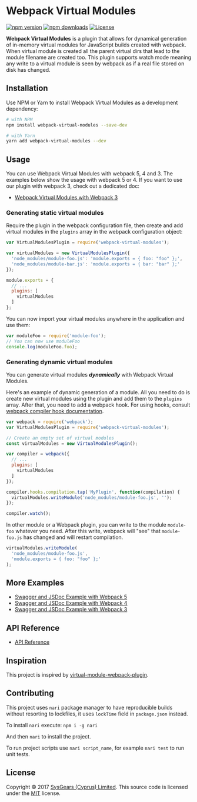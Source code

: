 # Webpack Virtual Modules

[![npm version][npm-version-src]][npm-version-href]
[![npm downloads][npm-downloads-src]][npm-downloads-href]
[![License][license-src]][license-href]

**Webpack Virtual Modules** is a plugin that allows for dynamical generation of in-memory virtual modules for JavaScript
builds created with webpack. When virtual module is created all the parent virtual dirs that lead to the module filename are created too. This plugin supports watch mode meaning any write to a virtual module is seen by webpack as
if a real file stored on disk has changed.

## Installation

Use NPM or Yarn to install Webpack Virtual Modules as a development dependency:

```bash
# with NPM
npm install webpack-virtual-modules --save-dev

# with Yarn
yarn add webpack-virtual-modules --dev
```

## Usage

You can use Webpack Virtual Modules with webpack 5, 4 and 3. The examples below show the usage with webpack 5 or 4. If you want to use our plugin with webpack 3, check out a dedicated doc:

* [Webpack Virtual Modules with Webpack 3]

### Generating static virtual modules

Require the plugin in the webpack configuration file, then create and add virtual modules in the `plugins` array in the
webpack configuration object:

```js
var VirtualModulesPlugin = require('webpack-virtual-modules');

var virtualModules = new VirtualModulesPlugin({
  'node_modules/module-foo.js': 'module.exports = { foo: "foo" };',
  'node_modules/module-bar.js': 'module.exports = { bar: "bar" };'
});

module.exports = {
  // ...
  plugins: [
    virtualModules
  ]
};
```

You can now import your virtual modules anywhere in the application and use them:

```js
var moduleFoo = require('module-foo');
// You can now use moduleFoo
console.log(moduleFoo.foo);
```

### Generating dynamic virtual modules

You can generate virtual modules **_dynamically_** with Webpack Virtual Modules.

Here's an example of dynamic generation of a module. All you need to do is create new virtual modules using the plugin
and add them to the `plugins` array. After that, you need to add a webpack hook. For using hooks, consult [webpack
compiler hook documentation].

```js
var webpack = require('webpack');
var VirtualModulesPlugin = require('webpack-virtual-modules');

// Create an empty set of virtual modules
const virtualModules = new VirtualModulesPlugin();

var compiler = webpack({
  // ...
  plugins: [
    virtualModules
  ]
});

compiler.hooks.compilation.tap('MyPlugin', function(compilation) {
  virtualModules.writeModule('node_modules/module-foo.js', '');
});

compiler.watch();
```

In other module or a Webpack plugin, you can write to the module `module-foo` whatever you need. After this write,
webpack will "see" that `module-foo.js` has changed and will restart compilation.

```js
virtualModules.writeModule(
  'node_modules/module-foo.js',
  'module.exports = { foo: "foo" };'
);
```

## More Examples

  - [Swagger and JSDoc Example with Webpack 5]
  - [Swagger and JSDoc Example with Webpack 4]
  - [Swagger and JSDoc Example with Webpack 3]

## API Reference

  - [API Reference]

## Inspiration

This project is inspired by [virtual-module-webpack-plugin].

## Contributing

This project uses `nari` package manager to have reproducible builds without resorting to lockfiles, it uses `lockTime` field in `package.json` instead.

To install `nari` execute:
`npm i -g nari`

And then `nari` to install the project.

To run project scripts use `nari script_name`, for example `nari test` to run unit tests.

## License

Copyright © 2017 [SysGears (Cyprus) Limited]. This source code is licensed under the [MIT] license.

[webpack virtual modules with webpack 3]: https://github.com/sysgears/webpack-virtual-modules/tree/master/docs/webpack3.md
[webpack compiler hook documentation]: https://webpack.js.org/api/compiler-hooks/
[swagger and jsdoc example with webpack 3]: https://github.com/sysgears/webpack-virtual-modules/tree/master/examples/swagger-webpack3
[swagger and jsdoc example with webpack 4]: https://github.com/sysgears/webpack-virtual-modules/tree/master/examples/swagger-webpack4
[swagger and jsdoc example with webpack 5]: https://github.com/sysgears/webpack-virtual-modules/tree/master/examples/swagger-webpack5
[api reference]: https://github.com/sysgears/webpack-virtual-modules/tree/master/docs/API%20Reference.md
[virtual-module-webpack-plugin]: https://github.com/rmarscher/virtual-module-webpack-plugin
[MIT]: LICENSE
[SysGears (Cyprus) Limited]: http://sysgears.com

<!-- Badges -->
[npm-version-src]: https://img.shields.io/npm/v/webpack-virtual-modules?style=flat
[npm-version-href]: https://npmjs.com/package/webpack-virtual-modules
[npm-downloads-src]: https://img.shields.io/npm/dm/webpack-virtual-modules?style=flat
[npm-downloads-href]: https://npmjs.com/package/webpack-virtual-modules
[license-src]: https://img.shields.io/github/license/sysgears/webpack-virtual-modules.svg?style=flat
[license-href]: https://github.com/sysgears/webpack-virtual-modules/blob/main/LICENSE
